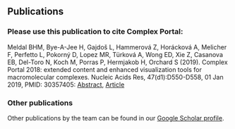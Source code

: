 ## Publications

### Please use this publication to cite Complex Portal:

Meldal BHM, Bye-A-Jee H, Gajdoš L, Hammerová Z, Horácková A, Melicher F, Perfetto L, Pokorný D, Lopez MR, Türková A, Wong ED, Xie Z, Casanova EB, Del-Toro N, Koch M, Porras P, Hermjakob H, Orchard S (2019). Complex Portal 2018: extended content and enhanced visualization tools for macromolecular complexes. Nucleic Acids Res, 47(d1):D550-D558, 01 Jan 2019, PMID: 30357405: [Abstract](http://europepmc.org/article/MED/30357405), [Article](https://academic.oup.com/nar/article/47/D1/D550/5144138)

### Other publications

Other publications by the team can be found in our [Google Scholar profile](https://scholar.google.com/citations?user=BoKDQaMAAAAJ&hl=en).
